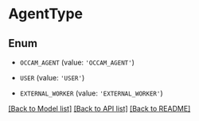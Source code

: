 # AgentType


## Enum

* `OCCAM_AGENT` (value: `'OCCAM_AGENT'`)

* `USER` (value: `'USER'`)

* `EXTERNAL_WORKER` (value: `'EXTERNAL_WORKER'`)

[[Back to Model list]](../README.md#documentation-for-models) [[Back to API list]](../README.md#documentation-for-api-endpoints) [[Back to README]](../README.md)


